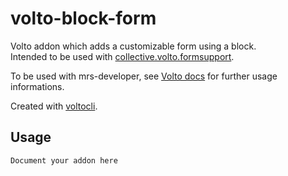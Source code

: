 # volto-block-form

Volto addon which adds a customizable form using a block.  
Intended to be used with [collective.volto.formsupport](https://github.com/collective/collective.volto.formsupport).

To be used with mrs-developer, see [Volto docs](https://docs.voltocms.com/customizing/add-ons/) for further usage informations.

Created with [voltocli](https://github.com/nzambello/voltocli).

## Usage

`Document your addon here`
